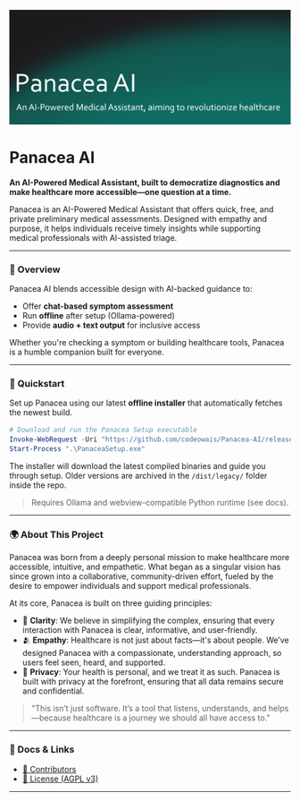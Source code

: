 ![banner](assets/head.png)

# Panacea AI

**An AI-Powered Medical Assistant, built to democratize diagnostics and make healthcare more accessible—one question at a time.**

Panacea is an AI-Powered Medical Assistant that offers quick, free, and private preliminary medical assessments. Designed with empathy and purpose, it helps individuals receive timely insights while supporting medical professionals with AI-assisted triage.

---

### 📘 Overview
Panacea AI blends accessible design with AI-backed guidance to:
- Offer **chat-based symptom assessment**
- Run **offline** after setup (Ollama-powered)
- Provide **audio + text output** for inclusive access

Whether you're checking a symptom or building healthcare tools, Panacea is a humble companion built for everyone.

---

### 🚀 Quickstart
Set up Panacea using our latest **offline installer** that automatically fetches the newest build.

```powershell
# Download and run the Panacea Setup executable
Invoke-WebRequest -Uri "https://github.com/codeowais/Panacea-AI/releases/latest/download/PanaceaSetup.exe" -OutFile "PanaceaSetup.exe"
Start-Process ".\PanaceaSetup.exe"
```

The installer will download the latest compiled binaries and guide you through setup.
Older versions are archived in the `/dist/legacy/` folder inside the repo.

> Requires Ollama and webview-compatible Python runtime (see docs).

---

### 🌍 About This Project

Panacea was born from a deeply personal mission to make healthcare more accessible, intuitive, and empathetic. What began as a singular vision has since grown into a collaborative, community-driven effort, fueled by the desire to empower individuals and support medical professionals.

At its core, Panacea is built on three guiding principles:
- 🧠 **Clarity**: We believe in simplifying the complex, ensuring that every interaction with Panacea is clear, informative, and user-friendly.
- 🫂 **Empathy**: Healthcare is not just about facts—it's about people. We’ve designed Panacea with a compassionate, understanding approach, so users feel seen, heard, and supported.
- 🔐 **Privacy**: Your health is personal, and we treat it as such. Panacea is built with privacy at the forefront, ensuring that all data remains secure and confidential.

> "This isn’t just software. It’s a tool that listens, understands, and helps—because healthcare is a journey we should all have access to."

---

### 📂 Docs & Links
- [👥 Contributors](CONTRIBUTORS.md)
- [🧾 License (AGPL v3)](LICENSE)

---
